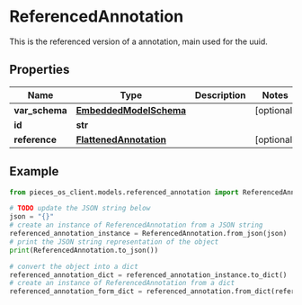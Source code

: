 # ReferencedAnnotation

This is the referenced version of a annotation, main used for the uuid.

## Properties

Name | Type | Description | Notes
------------ | ------------- | ------------- | -------------
**var_schema** | [**EmbeddedModelSchema**](EmbeddedModelSchema) |  | [optional] 
**id** | **str** |  | 
**reference** | [**FlattenedAnnotation**](FlattenedAnnotation) |  | [optional] 

## Example

```python
from pieces_os_client.models.referenced_annotation import ReferencedAnnotation

# TODO update the JSON string below
json = "{}"
# create an instance of ReferencedAnnotation from a JSON string
referenced_annotation_instance = ReferencedAnnotation.from_json(json)
# print the JSON string representation of the object
print(ReferencedAnnotation.to_json())

# convert the object into a dict
referenced_annotation_dict = referenced_annotation_instance.to_dict()
# create an instance of ReferencedAnnotation from a dict
referenced_annotation_form_dict = referenced_annotation.from_dict(referenced_annotation_dict)
```


